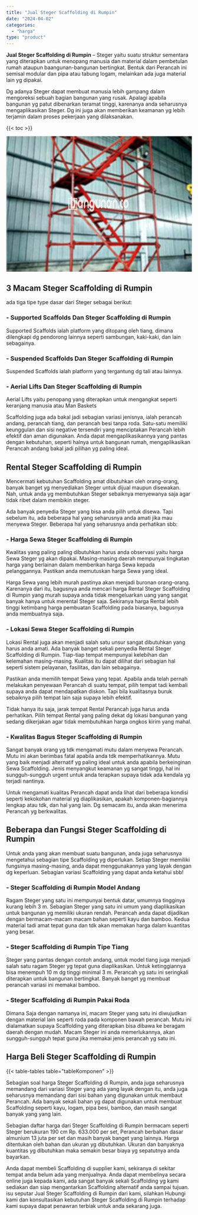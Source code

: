 ```yaml
---
title: "Jual Steger Scaffolding di Rumpin"
date: "2024-04-02"
categories: 
  - "harga"
type: "product"
---
```


**Jual Steger Scaffolding di Rumpin** – Steger yaitu suatu struktur sementara yang diterapkan untuk menopang manusia dan material dalam pembetulan rumah ataupun baangunan-bangunan bertingkat. Bentuk dari Perancah ini semisal modular dan pipa atau tabung logam, melainkan ada juga material lain yg dipakai.

Dg adanya Steger dapat membuat manusia lebih gampang dalam mengoreksi sebuah bagian bangunan yang rusak. Apalagi apabila bangunan yg patut dibenarkan teramat tinggi, karenanya anda seharusnya mengaplikasikan Steger. Dg ini juga akan memberikan keamanan yg lebih terjamin dalam proses pekerjaan yang dilaksanakan.

{{< toc >}}

![Jual Steger Scaffolding di Rumpin](/images/sewa-scaffolding-steger-24.png)

## 3 Macam Steger Scaffolding di Rumpin

ada tiga tipe type dasar dari Steger sebagai berikut:

### \- Supported Scaffolds Dan Steger Scaffolding di Rumpin

Supported Scaffolds ialah platform yang ditopang oleh tiang, dimana dilengkapi dg pendorong lainnya seperti sambungan, kaki-kaki, dan lain sebagainya.

### \- Suspended Scaffolds Dan Steger Scaffolding di Rumpin

Suspended Scaffolds ialah platform yang tergantung dg tali atau lainnya.

### \- Aerial Lifts Dan Steger Scaffolding di Rumpin

Aerial Lifts yaitu penopang yang diterapkan untuk mengangkat seperti keranjang manusia atau Man Baskets

Scaffolding juga ada bakal jadi sebagian variasi jenisnya, ialah perancah andang, perancah tiang, dan perancah besi tanpa roda. Satu-satu memiliki keunggulan dan sisi negative tersendiri yang menciptakan Perancah lebih efektif dan aman digunakan. Anda dapat mengaplikasikannya yang pantas dengan kebutuhan, seperti halnya untuk bangunan rumah, mengaplikasikan Perancah andang bakal jadi pilihan yg paling ideal.

## Rental Steger Scaffolding di Rumpin

Mencermati kebutuhan Scaffolding amat dibutuhkan oleh orang-orang, banyak banget yg menyediakan Steger untuk dijual maupun disewakan. Nah, untuk anda yg membutuhkan Steger sebaiknya menyewanya saja agar tidak ribet dalam membikin steger.

Ada banyak penyedia Steger yang bisa anda pilih untuk disewa. Tapi sebelum itu, ada beberapa hal yang seharusnya anda amati jika mau menyewa Steger. Beberapa hal yang seharusnya anda perhatikan sbb:

### \- Harga Sewa Steger Scaffolding di Rumpin

Kwalitas yang paling paling dibutuhkan harus anda observasi yaitu harga Sewa Steger yg akan dipakai. Masing-masing daerah mempunyai tingkatan harga yang berlainan dalam memberikan harga Sewa kepada pelanggannya. Pastikan anda memutuskan harga Sewa yang ideal.

Harga Sewa yang lebih murah pastinya akan menjadi buronan orang-orang. Karenanya dari itu, bagusnya anda mencari harga Rental Steger Scaffolding di Rumpin yang murah supaya anda tidak mengeluarkan uang yang sangat banyak hanya untuk merental Steger saja. Sekiranya harga Rental lebih tinggi ketimbang harga pembuatan Scaffolding pada biasanya, bagusnya anda membuatnya saja.

### \- Lokasi Sewa Steger Scaffolding di Rumpin

Lokasi Rental juga akan menjadi salah satu unsur sangat dibutuhkan yang harus anda amati. Ada banyak banget sekali penyedia Rental Steger Scaffolding di Rumpin. Tiap-tiap tempat mempunyai kelebihan dan kelemahan masing-masing. Kualitas itu dapat dilihat dari sebagian hal seperti sistem pelayanan, fasilitas, dan lain sebagainya.

Pastikan anda memilih tempat Sewa yang tepat. Apabila anda telah pernah melakukan penyewaan Perancah di suatu tempat, pilih tempat tadi kembali supaya anda dapat mendapatkan diskon. Tapi bila kualitasnya buruk sebaiknya pilih tempat lain saja supaya lebih efektif.

Tidak hanya itu saja, jarak tempat Rental Perancah juga harus anda perhatikan. Pilih tempat Rental yang paling dekat dg lokasi bangunan yang sedang dikerjakan agar tidak membutuhkan harga ongkos kirim yang mahal.

### \- Kwalitas Bagus Steger Scaffolding di Rumpin

Sangat banyak orang yg tdk mengamati mutu dalam menyewa Perancah. Mutu ini akan berimbas fatal apabila anda tdk memperhatikannya. Mutu yang baik menjadi alternatif yg paling ideal untuk anda apabila berkeinginan Sewa Scaffolding. Jenis menyangkut keamanan yg sangat tinggi, hal ini sungguh-sungguh urgent untuk anda terapkan supaya tidak ada kendala yg terjadi nantinya.

Untuk mengamati kualitas Perancah dapat anda lihat dari beberapa kondisi seperti kekokohan material yg diaplikasikan, apakah komponen-bagiannya lengkap atau tdk, dan hal yang lain. Dg semacam itu, anda akan menerima Perancah yg berkwalitas.

## Beberapa dan Fungsi Steger Scaffolding di Rumpin

Untuk anda yang akan membuat suatu bangunan, anda juga seharusnya mengetahui sebagian tipe Scaffolding yg diperlukan. Setiap Steger memiliki fungsinya masing-masing, anda dapat menggunakannya yang layak dengan dg keperluan. Sebagian variasi Scaffolding yang dapat anda ketahui sbb!

### \- Steger Scaffolding di Rumpin Model Andang

Ragam Steger yang satu ini mempunyai bentuk datar, umumnya tingginya kurang lebih 3 m. Sebagian Steger yang satu ini umum yang diaplikasikan untuk bangunan yg memiliki ukuran rendah. Perancah anda dapat dijadikan dengan bermacam-macam macam bahan seperti kayu dan bamboo. Kedua material tadi amat tepat guna dan tdk akan memakan harga dalam kuantitas yang besar.

### \- Steger Scaffolding di Rumpin Tipe Tiang

Steger yang pantas dengan contoh andang, untuk model tiang juga menjadi salah satu ragam Steger yg tepat guna diaplikasikan. Untuk ketinggiannya bisa menempuh 10 m dg tinggi minimal 3 m. Perancah yg satu ini seringkali diterapkan untuk bangunan bertingkat. Banyak banget yg membuat perancah variasi ini memakai bamboo.

### \- Steger Scaffolding di Rumpin Pakai Roda

Dimana Saja dengan namanya ini, macam Steger yang satu ini diwujudkan dengan material lain seperti roda pada komponen bawah perancah. Mutu ini dialamatkan supaya Scaffolding yang diterapkan bisa dibawa ke beragam daerah dengan mudah. Macam Steger ini anda memerlukannya, akan sungguh-sungguh tepat guna jika memakai jenis perancah yg satu ini.

## Harga Beli Steger Scaffolding di Rumpin

{{< table-tables table="tableKomponen" >}}

Sebagian soal harga Steger Scaffolding di Rumpin, anda juga seharusnya memandang dari variasi Steger yang ada yang layak dengan itu, anda juga seharusnya memandang dari sisi bahan yang digunakan untuk membaut Perancah. Ada banyak sekali bahan yg dapat digunakan untuk membuat Scaffolding seperti kayu, logam, pipa besi, bamboo, dan masih sangat banyak yang yang lain.

Sebagian daftar harga dari Steger Scaffolding di Rumpin bermacam seperti Steger berukuran 190 cm Rp. 633.000 per set, Perancah berbahan dasar almunium 13 juta per set dan masih banyak banget yang lainnya. Harga ditentukan oleh bahan dan ukuran yg dibutuhkan. Ukuran dan banyaknya kuantitas yg dibutuhkan maka semakin besar biaya yg sepatutnya anda bayarkan.

Anda dapat membeli Scaffolding di supplier kami, sekiranya di sekitar tempat anda belum ada yang menjualnya. Anda dapat membelinya secara online juga kepada kami, ada sangat banyak sekali Scaffolding yg kami sediakan dan siap mengantarkan Scaffolding alternatif anda sampai tujuan. isu seputar Jual Steger Scaffolding di Rumpin dari kami, silahkan Hubungi kami dan konsultasikan kebutuhan Steger Scaffolding di Rumpin terhadap kami supaya dapat penawran terbiak untuk anda sekarang juga.
